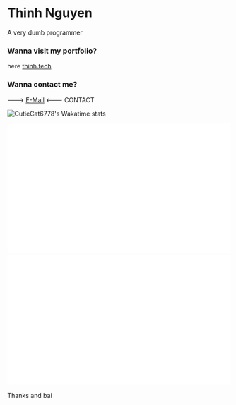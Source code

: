 # Thinh Nguyen

A very dumb programmer

### Wanna visit my portfolio?

here [thinh.tech](https://thinh.tech)

### Wanna contact me?

---> [E-Mail](mailto:thinh@thinh.tech) <--- CONTACT

![CutieCat6778's Wakatime stats](https://github-readme-stats.vercel.app/api/wakatime/?username=CutieCat6778&show_icons=true&theme=transparent)

![overview](https://raw.githubusercontent.com/CutieCat6778/github-stats/master/generated/overview.svg#gh-dark-mode-only)
![languages](https://raw.githubusercontent.com/CutieCat6778/github-stats/master/generated/languages.svg#gh-dark-mode-only)

Thanks and bai
